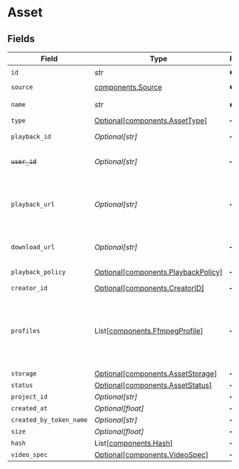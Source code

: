 # Asset


## Fields

| Field                                                                                                                                                                                                                                                                                    | Type                                                                                                                                                                                                                                                                                     | Required                                                                                                                                                                                                                                                                                 | Description                                                                                                                                                                                                                                                                              | Example                                                                                                                                                                                                                                                                                  |
| ---------------------------------------------------------------------------------------------------------------------------------------------------------------------------------------------------------------------------------------------------------------------------------------- | ---------------------------------------------------------------------------------------------------------------------------------------------------------------------------------------------------------------------------------------------------------------------------------------- | ---------------------------------------------------------------------------------------------------------------------------------------------------------------------------------------------------------------------------------------------------------------------------------------- | ---------------------------------------------------------------------------------------------------------------------------------------------------------------------------------------------------------------------------------------------------------------------------------------- | ---------------------------------------------------------------------------------------------------------------------------------------------------------------------------------------------------------------------------------------------------------------------------------------- |
| `id`                                                                                                                                                                                                                                                                                     | *str*                                                                                                                                                                                                                                                                                    | :heavy_check_mark:                                                                                                                                                                                                                                                                       | N/A                                                                                                                                                                                                                                                                                      | 09F8B46C-61A0-4254-9875-F71F4C605BC7                                                                                                                                                                                                                                                     |
| `source`                                                                                                                                                                                                                                                                                 | [components.Source](../../models/components/source.md)                                                                                                                                                                                                                                   | :heavy_check_mark:                                                                                                                                                                                                                                                                       | N/A                                                                                                                                                                                                                                                                                      |                                                                                                                                                                                                                                                                                          |
| `name`                                                                                                                                                                                                                                                                                   | *str*                                                                                                                                                                                                                                                                                    | :heavy_check_mark:                                                                                                                                                                                                                                                                       | The name of the asset. This is not necessarily the filename - it can be a custom name or title.<br/>                                                                                                                                                                                     | filename.mp4                                                                                                                                                                                                                                                                             |
| `type`                                                                                                                                                                                                                                                                                   | [Optional[components.AssetType]](../../models/components/assettype.md)                                                                                                                                                                                                                   | :heavy_minus_sign:                                                                                                                                                                                                                                                                       | Type of the asset.                                                                                                                                                                                                                                                                       | video                                                                                                                                                                                                                                                                                    |
| `playback_id`                                                                                                                                                                                                                                                                            | *Optional[str]*                                                                                                                                                                                                                                                                          | :heavy_minus_sign:                                                                                                                                                                                                                                                                       | The playback ID to use with the Playback Info endpoint to retrieve playback URLs.                                                                                                                                                                                                        | eaw4nk06ts2d0mzb                                                                                                                                                                                                                                                                         |
| ~~`user_id`~~                                                                                                                                                                                                                                                                            | *Optional[str]*                                                                                                                                                                                                                                                                          | :heavy_minus_sign:                                                                                                                                                                                                                                                                       | : warning: ** DEPRECATED **: This will be removed in a future release, please migrate away from it as soon as possible.                                                                                                                                                                  | 66E2161C-7670-4D05-B71D-DA2D6979556F                                                                                                                                                                                                                                                     |
| `playback_url`                                                                                                                                                                                                                                                                           | *Optional[str]*                                                                                                                                                                                                                                                                          | :heavy_minus_sign:                                                                                                                                                                                                                                                                       | URL for HLS playback. **It is recommended to not use this URL**, and instead use playback IDs with the Playback Info endpoint to retrieve the playback URLs - this URL format is subject to change (e.g. https://livepeercdn.com/asset/ea03f37e-f861-4cdd-b495-0e60b6d753ad/index.m3u8). | https://livepeercdn.com/asset/ea03f37e-f861-4cdd-b495-0e60b6d753ad/index.m3u8                                                                                                                                                                                                            |
| `download_url`                                                                                                                                                                                                                                                                           | *Optional[str]*                                                                                                                                                                                                                                                                          | :heavy_minus_sign:                                                                                                                                                                                                                                                                       | The URL to directly download the asset, e.g. `https://livepeercdn.com/asset/eawrrk06ts2d0mzb/video`. It is not recommended to use this for playback.                                                                                                                                     | https://livepeercdn.com/asset/eaw4nk06ts2d0mzb/video                                                                                                                                                                                                                                     |
| `playback_policy`                                                                                                                                                                                                                                                                        | [Optional[components.PlaybackPolicy]](../../models/components/playbackpolicy.md)                                                                                                                                                                                                         | :heavy_minus_sign:                                                                                                                                                                                                                                                                       | Whether the playback policy for an asset or stream is public or signed                                                                                                                                                                                                                   |                                                                                                                                                                                                                                                                                          |
| `creator_id`                                                                                                                                                                                                                                                                             | [Optional[components.CreatorID]](../../models/components/creatorid.md)                                                                                                                                                                                                                   | :heavy_minus_sign:                                                                                                                                                                                                                                                                       | N/A                                                                                                                                                                                                                                                                                      |                                                                                                                                                                                                                                                                                          |
| `profiles`                                                                                                                                                                                                                                                                               | List[[components.FfmpegProfile](../../models/components/ffmpegprofile.md)]                                                                                                                                                                                                               | :heavy_minus_sign:                                                                                                                                                                                                                                                                       | Requested profiles for the asset to be transcoded into. Currently<br/>only supported for livestream recording assets, configured through<br/>the `stream.recordingSpec` field. If this is not present it means<br/>that default profiles were derived from the input metadata.<br/>      |                                                                                                                                                                                                                                                                                          |
| `storage`                                                                                                                                                                                                                                                                                | [Optional[components.AssetStorage]](../../models/components/assetstorage.md)                                                                                                                                                                                                             | :heavy_minus_sign:                                                                                                                                                                                                                                                                       | N/A                                                                                                                                                                                                                                                                                      |                                                                                                                                                                                                                                                                                          |
| `status`                                                                                                                                                                                                                                                                                 | [Optional[components.AssetStatus]](../../models/components/assetstatus.md)                                                                                                                                                                                                               | :heavy_minus_sign:                                                                                                                                                                                                                                                                       | Status of the asset                                                                                                                                                                                                                                                                      |                                                                                                                                                                                                                                                                                          |
| `project_id`                                                                                                                                                                                                                                                                             | *Optional[str]*                                                                                                                                                                                                                                                                          | :heavy_minus_sign:                                                                                                                                                                                                                                                                       | The ID of the project                                                                                                                                                                                                                                                                    | aac12556-4d65-4d34-9fb6-d1f0985eb0a9                                                                                                                                                                                                                                                     |
| `created_at`                                                                                                                                                                                                                                                                             | *Optional[float]*                                                                                                                                                                                                                                                                        | :heavy_minus_sign:                                                                                                                                                                                                                                                                       | Timestamp (in milliseconds) at which asset was created                                                                                                                                                                                                                                   | 1587667174725                                                                                                                                                                                                                                                                            |
| `created_by_token_name`                                                                                                                                                                                                                                                                  | *Optional[str]*                                                                                                                                                                                                                                                                          | :heavy_minus_sign:                                                                                                                                                                                                                                                                       | Name of the token used to create this object                                                                                                                                                                                                                                             |                                                                                                                                                                                                                                                                                          |
| `size`                                                                                                                                                                                                                                                                                   | *Optional[float]*                                                                                                                                                                                                                                                                        | :heavy_minus_sign:                                                                                                                                                                                                                                                                       | Size of the asset in bytes                                                                                                                                                                                                                                                               | 84934509                                                                                                                                                                                                                                                                                 |
| `hash`                                                                                                                                                                                                                                                                                   | List[[components.Hash](../../models/components/hash.md)]                                                                                                                                                                                                                                 | :heavy_minus_sign:                                                                                                                                                                                                                                                                       | Hash of the asset                                                                                                                                                                                                                                                                        |                                                                                                                                                                                                                                                                                          |
| `video_spec`                                                                                                                                                                                                                                                                             | [Optional[components.VideoSpec]](../../models/components/videospec.md)                                                                                                                                                                                                                   | :heavy_minus_sign:                                                                                                                                                                                                                                                                       | Video metadata                                                                                                                                                                                                                                                                           |                                                                                                                                                                                                                                                                                          |